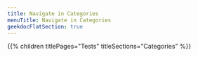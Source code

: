 ```yaml
---
title: Navigate in Categories
menuTitle: Navigate in Categories 
geekdocFlatSection: true
---
```


{{% children titlePages="Tests" titleSections="Categories" %}}